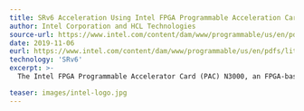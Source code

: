 ```yaml
---
title: SRv6 Acceleration Using Intel FPGA Programmable Acceleration Card N3000
author: Intel Corporation and HCL Technologies
source-url: https://www.intel.com/content/dam/www/programmable/us/en/pdfs/literature/wp/wp-01295-hcl-segment-routing-over-ipv6-acceleration-using-intel-fpga-programmable-acceleration-card-n3000.pdf
date: 2019-11-06
eurl: https://www.intel.com/content/dam/www/programmable/us/en/pdfs/literature/wp/wp-01295-hcl-segment-routing-over-ipv6-acceleration-using-intel-fpga-programmable-acceleration-card-n3000.pdf
technology: 'SRv6'
excerpt: >-
  The Intel FPGA Programmable Accelerator Card (PAC) N3000, an FPGA-based solution, can be programmed to handle almost any type of functionality – including networking functions – thus improving network and server performance. HCL Technologies and Intel have co-authored a White Paper titled “Segment Routing Over IPv6 Acceleration Using Intel FPGA Programmable Acceleration Card N3000” that describes a solution to hardware-based SRv6 using FPGA technology to improve network performance.

teaser: images/intel-logo.jpg
---
```

